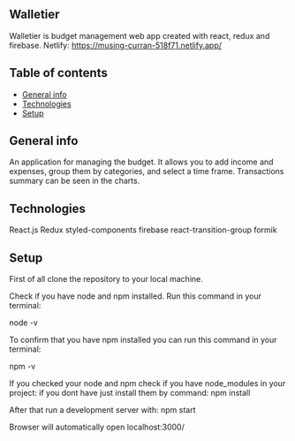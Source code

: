 ## Walletier

Walletier is budget management web app created with react, redux and firebase.
Netlify: https://musing-curran-518f71.netlify.app/

## Table of contents

- [General info](#general-info)
- [Technologies](#technologies)
- [Setup](#setup)

## General info

An application for managing the budget. It allows you to add income and expenses, group them by categories, and select a time frame. Transactions summary can be seen in the charts.

## Technologies

React.js
Redux
styled-components
firebase
react-transition-group
formik

## Setup

First of all clone the repository to your local machine.

Check if you have node and npm installed. Run this command in your terminal:

node -v

To confirm that you have npm installed you can run this command in your terminal:

npm -v

If you checked your node and npm check if you have node_modules in your project:
if you dont have just install them by command:
npm install

After that run a development server with:
npm start

Browser will automatically open localhost:3000/

